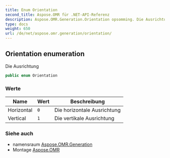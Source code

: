 ```yaml
---
title: Enum Orientation
second_title: Aspose.OMR für .NET-API-Referenz
description: Aspose.OMR.Generation.Orientation opsomming. Die Ausrichtung
type: docs
weight: 650
url: /de/net/aspose.omr.generation/orientation/
---
```

## Orientation enumeration

Die Ausrichtung

```csharp
public enum Orientation
```

### Werte

| Name | Wert | Beschreibung |
| --- | --- | --- |
| Horizontal | `0` | Die horizontale Ausrichtung |
| Vertical | `1` | Die vertikale Ausrichtung |

### Siehe auch

* namensraum [Aspose.OMR.Generation](../../aspose.omr.generation/)
* Montage [Aspose.OMR](../../)


